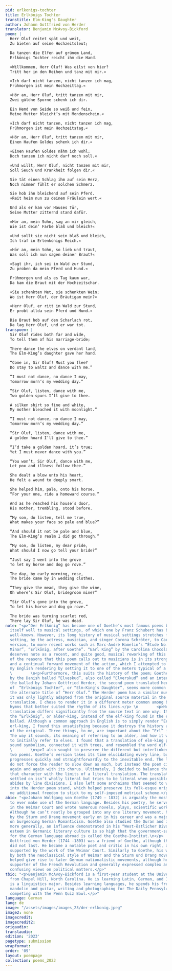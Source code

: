 ```yaml
---
pid: erlkonigs-tochter
title: Erlkönigs Tochter
transtitle: Elm-King's Daughter
author: Johann Gottfried von Herder
translator: Benjamin McAvoy-Bickford
poem: |
  Herr Oluf reitet spät und weit,
  Zu bieten auf seine Hochzeitsleut;

  Da tanzen die Elfen auf grünem Land,
  Erlkönigs Tochter reicht ihm die Hand.

  »Willkommen, Herr Oluf! Was eilst von hier?
  Tritt her in den Reihen und tanz mit mir.«

  »Ich darf nicht tanzen, nicht tanzen ich mag,
  Frühmorgen ist mein Hochzeittag.«

  »Hör an, Herr Oluf, tritt tanzen mit mir,
  Zwei güldne Sporne schenk ich dir.

  Ein Hemd von Seide so weiß und fein,
  Meine Mutter bleicht’s mit Mondenschein.«

  »Ich darf nicht tanzen, nicht tanzen ich mag,
  Frühmorgen ist mein Hochzeitstag.«

  »Hör an, Herr Oluf, tritt tanzen mit mir,
  Einen Haufen Goldes schenk ich dir.«

  »Einen Haufen Goldes nähm ich wohl;
  Doch tanzen ich nicht darf noch soll.«

  »Und willt, Herr Oluf, nicht tanzen mit mir,
  Soll Seuch und Krankheit folgen dir.«

  Sie tät einen Schlag ihm auf sein Herz,
  Noch nimmer fühlt er solchen Schmerz.

  Sie hob ihn bleichend auf sein Pferd.
  »Reit heim nun zu deinem Fräulein wert.«

  Und als er kam vor Hauses Tür,
  Seine Mutter zitternd stand dafür.

  »Hör an, mein Sohn, sag an mir gleich,
  Wie ist dein’ Farbe blaß und bleich?«

  »Und sollt sie nicht sein blaß und bleich,
  Ich traf in Erlenkönigs Reich.«

  »Hör an, mein Sohn, so lieb und traut,
  Was soll ich nun sagen deiner Braut?«

  »Sagt ihr, ich sei im Wald zur Stund,
  Zu proben da mein Pferd und Hund.«

  Frühmorgen und als es Tag kaum war,
  Da kam die Braut mit der Hochzeitschar.

  »Sie schenkten Met, sie schenkten Wein;
  Wo ist Herr Oluf, der Bräutigam mein?«

  »Herr Oluf, er ritt in Wald zur Stund,
  Er probt allda sein Pferd und Hund.«

  Die Braut hob auf den Scharlach rot,
  Da lag Herr Oluf, und er war tot.
transpoem: |
  Sir Oluf rides both far and wide,
  To tell them of his marriage-bride;

  There dance the elves on verdant land,
  The Elm-King’s daughter gave her hand.

  “Come in, Sir Oluf! Must you flee?
  Do stay to waltz and dance with me.”

  “I must not dance, no dance I may,
  Tomorrow morn’s my wedding day.”

  “Sir Oluf, listen, dance with me,
  Two golden spurs I’ll give to thee.

  A silken shirt so fine and white,
  My mother bleached it with moonlight.”

  “I must not dance, no dance I may,
  Tomorrow morn’s my wedding day.”

  “Sir Oluf, listen, dance with me,
  A golden hoard I’ll give to thee.”

  “I’d take a golden hoard, it’s true;
  Yet I must never dance with you.”

  “You won’t, Sir Oluf, dance with me,
  Let pox and illness follow thee.”

  She dealt a blow unto his heart,
  He felt a wound to deeply smart.

  She helped him, pale, onto his horse.
  “For your one, ride a homeward course.”

  And as he reached his house’s door,
  His mother, trembling, stood before.

  “My son, do listen, tell me true,
  What makes your face so pale and blue?”

  “And should it not be pale and blue,
  The Elm-King’s realm I did go through.”

  “My son, do listen, my dear pride,
  What should I now go tell your bride?”

  “Just say I went into the grove
  To let my horse and dog go rove.”

  The day, by early morning, rose,
  The bride came by in wedding clothes.

  “They give the mead, they give the wine,
  Oh where’s Sir Oluf, bridegroom mine?”

  “Sir Oluf’s gone into the grove,
  To let his horse and dog go rove.”

  The bride was turning scarlet red,
  There lay Sir Oluf, he was dead.
note: "<p>“Der Erlkönig” has become one of Goethe’s most famous poems because it lends
  itself well to musical settings, of which one by Franz Schubert has become the most
  well-known. However, its long history of musical settings stretches from the first
  setting, by the actress, musician, and singer Corona Schröter, to Carl Loewe’s popular
  version, to more recent works such as Marc-André Hamelin’s “Étude No. 8 in B-Flat
  Minor”, “Erlkönig, after Goethe”. “Earl King” by the Carolina Chocolate Drops also
  deserves note as a recent, and quite good, musical reworking of this scene. Some
  of the reasons that this poem calls out to musicians is in its strong sense of rhyme
  and a continual forward movement of the action, which I attempted to imitate in
  my English rendering by setting it to one of the meters typical of a ballad.</p> \n
  \        \n<p>Furthermore, this suits the history of the poem; Goethe was inspired
  by the Danish ballad “Elveskud”, also called “Elverskud” and an interpretation of
  the ballad by Johann Gottfried Herder, the second poem translated here. The title
  of  “Erlkönigs Tochter”, or “Elm-King’s Daughter”, seems more common to me than
  the alternate title of “Herr Oluf.” The Herder poem has a similar musicality, since
  it was only lightly adapted from the original source material in the process of
  translation. I chose to render it in a different meter common among ballads and
  hymns that better suited the rhythm of its lines.</p> \n        <p>However, Herder’s
  translation differs significantly from the source text in one way: It discusses
  the “Erlkönig”, or alder-king, instead of the elf-king found in the earlier Danish
  ballad. Although a common approach in English is to simply render “Erlkönig” as
  erl-king, I found this unsatisfying because it destroys the history and meaning
  of the original. Three things, to me, are important about the “Erl” in “Erlkönig”:
  The way it sounds, its meaning of referring to an alder, and how it was supposed
  to initially refer to elves. I found that a translation of elm-king preserved the
  sound symbolism, connected it with trees, and resembled the word elf-king.</p> \n
  \        \n<p>I also sought to preserve the different but interlinked feels of the
  two poems. Goethe’s version takes its time elucidating every line, but the poem
  progresses quickly and straightforwardly to the inevitable end. The lines of Herder
  do not force the reader to slow down as much, but instead the poem circles back
  again and again with its chorus. Ultimately, I decided to balance the need to preserve
  that character with the limits of a literal translation. The translation that I
  settled on isn’t wholly literal but tries to be literal when possible and strictly
  abides by line divisions. I also left some archaisms that seemed to want to sneak
  into the Herder poem stand, which helped preserve its folk-esque origins while giving
  me additional freedom to stick to my self-imposed metrical scheme.</p>"
abio: "<p>Johann Wolfgang von Goethe (1749 – 1832) is arguably the most famous author
  to ever make use of the German language. Besides his poetry, he served as an adviser
  in the Weimar Court and wrote numerous novels, plays, scientific works, and articles.
  Although he can’t neatly be grouped into any one literary movement, he was influenced
  by the Sturm und Drang movement early on in his career and was a major influence
  on burgeoning German Romanticism. Goethe also studied the Quran and Islamic literature
  more generally, an influence demonstrated in his “West-östlicher Divan.” Goethe’s
  esteem in Germanic literary culture is so high that the government-supported foundation
  for the German language abroad is called the Goethe-Institut.\n</p>        \n\n<p>Johann
  Gottfried von Herder (1744 –1803) was a friend of Goethe, although their relationship
  did not last. He became a notable poet and critic in his own right, and was also
  supported by the work of the Weimar Court. Similarly to Goethe, his work is influenced
  by both the neoclassical style of Weimar and the Sturm und Drang movement. His views
  helped give rise to later German nationalistic movements, although he was also a
  supporter of the French Revolution and generally expressed complex and sometimes
  confusing views on political matters.</p>"
tbio: "<p>Benjamin McAvoy-Bickford is a first-year student at the University of Pennsylvania
  from Chapel Hill, North Carolina. He is learning Latin, German, and Indonesian and
  is a linguistics major. Besides learning languages, he spends his free time playing
  mandolin and guitar, writing and photographing for The Daily Pennsylvanian, and
  competing with the Penn Quiz Bowl.</p>"
language: German
lang: de
image: "/assets/images/images_23/der-erlkonig.jpeg"
image2: none
imagecredit: 
imagecredit2: 
origaudio: 
translaudio: 
edition: '2023'
pagetype: submission
wrapformat: 
order: '09'
layout: poempage
collection: poems_2023
---
```

